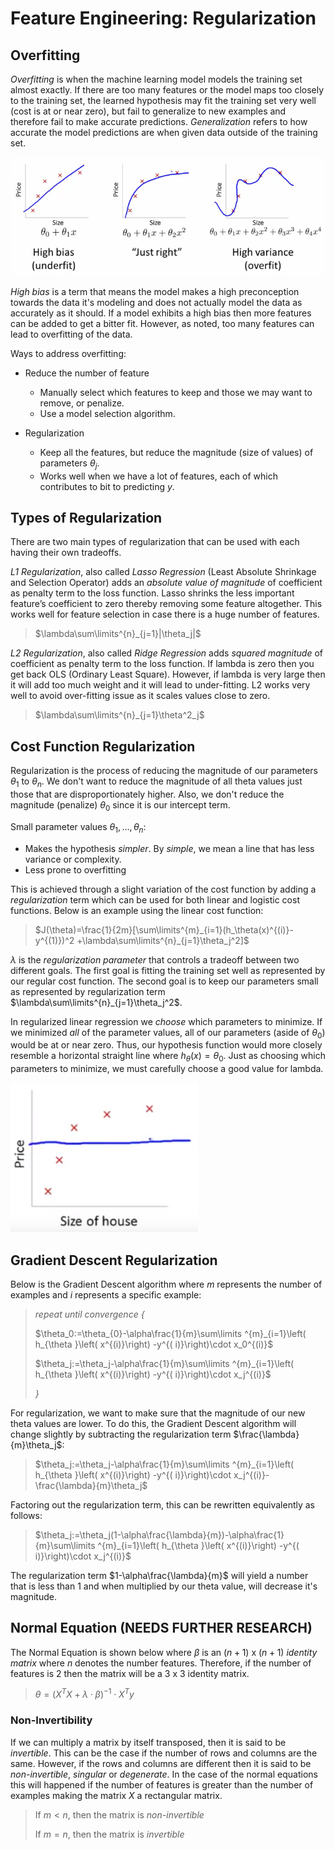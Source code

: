 # Feature Engineering: Regularization

## Overfitting

*Overfitting* is when the machine learning model models the training set almost exactly. If there are too many features or the model maps too closely to the training set, the learned hypothesis may fit the training set very well (cost is at or near zero), but fail to generalize to new examples and therefore fail to make accurate predictions. *Generalization* refers to how accurate the model predictions are when given data outside of the training set.

![Binary vs. Multiclass](../images/underfit_right_overfit.png)

*High bias* is a term that means the model makes a high preconception towards the data it's modeling and does not actually model the data as accurately as it should. If a model exhibits a high bias then more features can be added to get a bitter fit. However, as noted, too many features can lead to overfitting of the data.

Ways to address overfitting:

* Reduce the number of feature

  * Manually select which features to keep and those we may want to remove, or penalize.
  * Use a model selection algorithm.

* Regularization

  * Keep all the features, but reduce the magnitude (size of values) of parameters $\theta_j$.
  * Works well when we have a lot of features, each of which contributes to bit to predicting $y$.

## Types of Regularization

There are two main types of regularization that can be used with each having their own tradeoffs.

*L1 Regularization*, also called *Lasso Regression* (Least Absolute Shrinkage and Selection Operator) adds an  *absolute value of magnitude* of coefficient as penalty term to the loss function. Lasso shrinks the less important feature’s coefficient to zero thereby removing some feature altogether. This works well for feature selection in case there is a huge number of features.

> $\lambda\sum\limits^{n}_{j=1}|\theta_j|$

*L2 Regularization*, also called *Ridge Regression* adds *squared magnitude* of coefficient as penalty term to the loss function. If lambda is zero then you get back OLS (Ordinary Least Square). However, if lambda is very large then it will add too much weight and it will lead to under-fitting. L2 works very well to avoid over-fitting issue as it scales values close to zero.

> $\lambda\sum\limits^{n}_{j=1}\theta^2_j$

## Cost Function Regularization

Regularization is the process of reducing the magnitude of our parameters $\theta_1$ to $\theta_n$. We don't want to reduce the magnitude of all theta values just those that are disproportionately higher. Also, we don't reduce the magnitude (penalize) $\theta_0$ since it is our intercept term.

Small parameter values $\theta_1,...,\theta_n$:

* Makes the hypothesis *simpler*. By *simple*, we mean a line that has less variance or complexity.
* Less prone to overfitting

This is achieved through a slight variation of the cost function by adding a *regularization* term which can be used for both linear and logistic cost functions. Below is an example using the linear cost function: 

> $J(\theta)=\frac{1}{2m}[\sum\limits^{m}_{i=1}(h_\theta(x)^{(i)}-y^{(1)})^2 +\lambda\sum\limits^{n}_{j=1}\theta_j^2]$

$\lambda$ is the *regularization parameter* that controls a tradeoff between two different goals. The first goal is fitting the training set well as represented by our regular cost function. The second goal is to keep our parameters small as represented by regularization term $\lambda\sum\limits^{n}_{j=1}\theta_j^2$.

In regularized linear regression we *choose* which parameters to minimize. If we minimized *all* of the parameter values, all of our parameters (aside of $\theta_0$) would be at or near zero. Thus, our hypothesis function would more closely resemble a horizontal straight line where $h_\theta(x)=\theta_0$. Just as choosing which parameters to minimize, we must carefully choose a good value for lambda.

![Binary vs. Multiclass](../images/regularization_under_fit.png)

## Gradient Descent Regularization

Below is the Gradient Descent algorithm where $m$ represents the number of examples and $i$ represents a specific example:

>*repeat until convergence {* 
>
>$\theta_0:=\theta_{0}-\alpha\frac{1}{m}\sum\limits ^{m}_{i=1}\left( h_{\theta }\left( x^{(i)}\right) -y^{( i)}\right)\cdot x_0^{(i)}$
>
>$\theta_j:=\theta_j-\alpha\frac{1}{m}\sum\limits ^{m}_{i=1}\left( h_{\theta }\left( x^{(i)}\right) -y^{( i)}\right)\cdot x_j^{(i)}$
>
>*}* 

For regularization, we want to make sure that the magnitude of our new theta values are lower. To do this, the Gradient Descent algorithm will change slightly by subtracting the regularization term $\frac{\lambda}{m}\theta_j$:

>$\theta_j:=\theta_j-\alpha\frac{1}{m}\sum\limits ^{m}_{i=1}\left( h_{\theta }\left( x^{(i)}\right) -y^{( i)}\right)\cdot x_j^{(i)}-\frac{\lambda}{m}\theta_j$

Factoring out the regularization term, this can be rewritten equivalently as follows:

> $\theta_j:=\theta_j(1-\alpha\frac{\lambda}{m})-\alpha\frac{1}{m}\sum\limits ^{m}_{i=1}\left( h_{\theta }\left( x^{(i)}\right) -y^{( i)}\right)\cdot x_j^{(i)}$

The regularization term $1-\alpha\frac{\lambda}{m}$ will yield a number that is less than $1$ and when multiplied by our theta value, will decrease it's magnitude.

## Normal Equation (NEEDS FURTHER RESEARCH)

The Normal Equation is shown below where $\beta$ is an $(n+1)$ x $(n+1)$ *identity matrix* where $n$ denotes the number features. Therefore, if the number of features is 2 then the matrix will be a $3$ x $3$ identity matrix.

> $\theta=(X^TX+\lambda\cdot\beta)^{-1}\cdot X^Ty$

### Non-Invertibility

If we can multiply a matrix by itself transposed, then it is said to be *invertible*. This can be the case if the number of rows and columns are the same. However, if the rows and columns are different then it is said to be *non-invertible*, *singular* or *degenerate*.  In the case of the normal equations this will happened if the number of features is greater than the number of examples making the matrix $X$ a rectangular matrix.

> If $m < n$, then the matrix is *non-invertible*
>
> If $m=n$, then the matrix is *invertible*